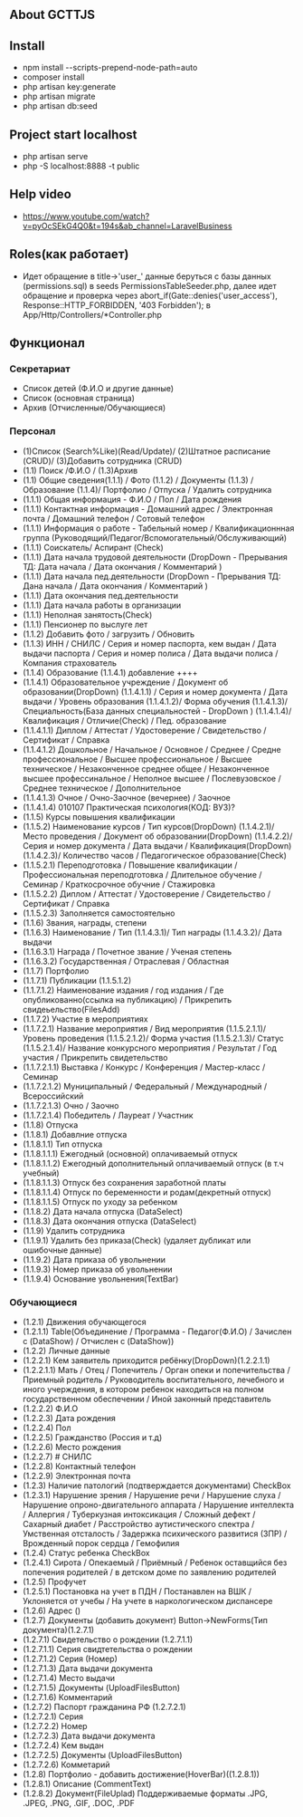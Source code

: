 
## About GCTTJS

## Install
- npm install --scripts-prepend-node-path=auto
- composer install
- php artisan key:generate
- php artisan migrate
- php artisan db:seed

## Project start localhost
- php artisan serve
- php -S localhost:8888 -t public

## Help video
- https://www.youtube.com/watch?v=pyOcSEkG4Q0&t=194s&ab_channel=LaravelBusiness

## Roles(как работает)
- Идет обращение в title->'user_' данные беруться с базы данных (permissions.sql) в seeds PermissionsTableSeeder.php, далее идет обращение и проверка через abort_if(Gate::denies('user_access'), Response::HTTP_FORBIDDEN, '403 Forbidden'); в App/Http/Controllers/*Controller.php
## Функционал
### Секретариат
- Список детей (Ф.И.О и другие данные)
- Список (основная страница)
- Архив (Отчисленные/Обучающиеся)
### Персонал
- (1)Список (Search%Like)(Read/Update)/ (2)Штатное расписание (CRUD)/ (3)Добавить сотрудника (CRUD)
- (1.1) Поиск /Ф.И.О / (1.3)Архив
- (1.1) Общие сведения(1.1.1) / Фото (1.1.2) / Документы (1.1.3) / Образование (1.1.4)/ Портфолио / Отпуска / Удалить сотрудника
- (1.1.1) Общая информация - Ф.И.О / Пол / Дата рождения
- (1.1.1) Контактная информация - Домашний адрес / Электронная почта / Домашний телефон / Сотовый телефон
- (1.1.1) Информация о работе - Табельный номер / Квалификационнная группа (Руководящий/Педагог/Вспомогательный/Обслуживающий)
- (1.1.1) Соискатель/ Аспирант (Check)
- (1.1.1) Дата начала трудовой деятельности (DropDown - Прерывания ТД: Дата начала / Дата окончания / Комментарий )
- (1.1.1) Дата начала пед.деятельности (DropDown - Прерывания ТД: Дана начала / Дата окончания / Комментарий )
- (1.1.1) Дата окончания пед.деятельности
- (1.1.1) Дата начала работы в организации
- (1.1.1) Неполная занятость(Check)
- (1.1.1) Пенсионер по выслуге лет
- (1.1.2) Добавить фото / загрузить / Обновить
- (1.1.3) ИНН / СНИЛС / Серия и номер паспорта, кем выдан / Дата выдачи паспорта / Серия и номер полиса / Дата выдачи полиса / Компания страхователь
- (1.1.4) Образование (1.1.4.1) добавление ++++
- (1.1.4.1) Образовательное учреждение / Документ об образовании(DropDown) (1.1.4.1.1) / Серия и номер документа / Дата выдачи / Уровень образования (1.1.4.1.2)/ Форма обучения (1.1.4.1.3)/ Специальность(База данных специальностей - DropDown ) (1.1.4.1.4)/ Квалификация / Отличие(Check) / Пед. образование
- (1.1.4.1.1) Диплом / Аттестат / Удостоверение / Свидетельство / Сертификат / Справка
- (1.1.4.1.2) Дошкольное / Начальное / Основное / Среднее / Средне профессиональное / Высшее профессиональное / Высшее техническое / Незаконченное среднее общее / Незаконченное высшее профессинальное / Неполное высшее / Послевузовское / Среднее техническое / Дополнительное 
- (1.1.4.1.3) Очное / Очно-Заочное (вечернее) / Заочное 
- (1.1.4.1.4) 010107 Практическая психология(КОД: ВУЗ)?
- (1.1.5) Курсы повышения квалификации
- (1.1.5.2) Наименование курсов / Тип курсов(DropDown) (1.1.4.2.1)/ Место проведения / Документ об образовании(DropDown) (1.1.4.2.2)/ Серия и номер документа / Дата выдачи / Квалификация(DropDown) (1.1.4.2.3)/ Количество часов / Педагогическое образование(Check)
- (1.1.5.2.1) Переподготовка / Повышение квалификации / Профессиональная переподготовка / Длительное обучение / Семинар / Краткосрочное обучние / Стажировка
- (1.1.5.2.2) Диплом / Аттестат / Удостоверение / Свидетельство / Сертификат / Справка
- (1.1.5.2.3) Заполняется самостоятельно
- (1.1.6) Звания, награды, степени
- (1.1.6.3) Наименование / Тип (1.1.4.3.1)/ Тип награды (1.1.4.3.2)/ Дата выдачи
- (1.1.6.3.1) Награда / Почетное звание / Ученая степень
- (1.1.6.3.2) Государственная / Отраслевая / Областная
- (1.1.7) Портфолио
- (1.1.7.1) Публикации (1.1.5.1.2)
- (1.1.7.1.2) Наименование издания / год издания / Где опубликованно(ссылка на публикацию) / Прикрепить свидеьельство(FilesAdd)
- (1.1.7.2) Участие в мероприятиях
- (1.1.7.2.1) Название мероприятия / Вид мероприятия (1.1.5.2.1.1)/ Уровень проведения (1.1.5.2.1.2)/ Форма участия (1.1.5.2.1.3)/ Статус (1.1.5.2.1.4)/ Название конкурсного мероприятия / Результат / Год участия / Прикрепить свидетельство
- (1.1.7.2.1.1) Выставка / Конкурс / Конференция / Мастер-класс / Семинар 
- (1.1.7.2.1.2) Муниципальный / Федеральный / Международный / Всероссийский 
- (1.1.7.2.1.3) Очно / Заочно
- (1.1.7.2.1.4) Победитель / Лауреат / Участник
- (1.1.8) Отпуска 
- (1.1.8.1) Добавлние отпуска
- (1.1.8.1.1) Тип отпуска
- (1.1.8.1.1.1) Ежегодный (основной) оплачиваемый отпуск
- (1.1.8.1.1.2) Ежегодный дополнительный оплачиваемый отпуск (в т.ч учебный)
- (1.1.8.1.1.3) Отпуск без сохранения заработной платы
- (1.1.8.1.1.4) Отпуск по беременности и родам(декретный отпуск)
- (1.1.8.1.1.5) Отпуск по уходу за ребенком
- (1.1.8.2) Дата начала отпуска (DataSelect)
- (1.1.8.3) Дата окончания отпуска (DataSelect)
- (1.1.9) Удалить сотрудника
- (1.1.9.1) Удалить без приказа(Check) (удаляет дубликат или ошибочные данные)
- (1.1.9.2) Дата приказа об увольнении
- (1.1.9.3) Номер приказа об увольнении
- (1.1.9.4) Основание увольнения(TextBar)

### Обучающиеся
- (1.2.1) Движения обучающегося
- (1.2.1.1) Table(Объединение / Программа - Педагог(Ф.И.О) / Зачислен с (DataShow) / Отчислен с (DataShow))
- (1.2.2) Личные данные
- (1.2.2.1) Кем заявитель приходится ребёнку(DropDown)(1.2.2.1.1)
- (1.2.2.1.1) Мать / Отец / Попечитель / Орган опеки и попечительства / Приемный родитель / Руководитель воспитательного, лечебного и иного учерждения, в котором ребенок находиться на полном государственном обеспечении / Иной законный представитель
- (1.2.2.2) Ф.И.О 
- (1.2.2.3) Дата рождения
- (1.2.2.4) Пол
- (1.2.2.5) Гражданство (Россия и т.д)
- (1.2.2.6) Место рождения
- (1.2.2.7) # СНИЛС
- (1.2.2.8) Контактный телефон
- (1.2.2.9) Электронная почта
- (1.2.3) Наличие патологий (подтверждается документами) CheckBox
- (1.2.3.1) Нарушение зрения / Нарушение речи / Нарушение слуха / Нарушение опроно-двигательного аппарата / Нарушение интеллекта / Аллергия / Туберкузная интоксикация / Сложный дефект / Сахарный диабет / Расстройство аутистического спектра / Умственная отсталость / Задержка психического развитися (ЗПР) /Врожденный порок сердца / Гемофилия
- (1.2.4) Статус ребенка CheckBox
- (1.2.4.1) Сирота / Опекаемый / Приёмный / Ребенок оставщийся без попечения родителей / в детском доме по заявлению родителей 
- (1.2.5) Профучет
- (1.2.5.1) Постановка на учет в ПДН / Постанавлен на ВШК / Уклоняется от учебы / На учете в наркологическом диспансере
- (1.2.6) Адрес ()
- (1.2.7) Документы (добавить документ) Button->NewForms(Тип документа)(1.2.7.1)
- (1.2.7.1) Свидетельство о рождении (1.2.7.1.1)
- (1.2.7.1.1) Серия свидтетельства о рождении
- (1.2.7.1.2) Серия (Номер)
- (1.2.7.1.3) Дата выдачи документа
- (1.2.7.1.4) Место выдачи
- (1.2.7.1.5) Документы (UploadFilesButton)
- (1.2.7.1.6) Комментарий
- (1.2.7.2) Паспорт гражданина РФ (1.2.7.2.1)
- (1.2.7.2.1) Серия
- (1.2.7.2.2) Номер
- (1.2.7.2.3) Дата выдачи документа
- (1.2.7.2.4) Кем выдан
- (1.2.7.2.5) Документы (UploadFilesButton)
- (1.2.7.2.6) Комметарий
- (1.2.8) Портфолио - добавить достижение(HoverBar)((1.2.8.1))
- (1.2.8.1) Описание (CommentText)
- (1.2.8.2) Документ(FileUplad) Поддерживаемые форматы .JPG, .JPEG, .PNG, .GIF, .DOC, .PDF
